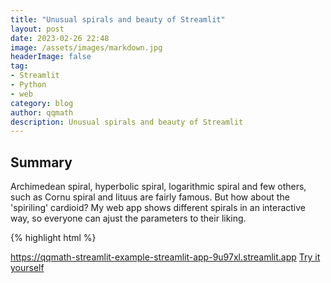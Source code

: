 ```yaml
---
title: "Unusual spirals and beauty of Streamlit"
layout: post
date: 2023-02-26 22:48
image: /assets/images/markdown.jpg
headerImage: false
tag:
- Streamlit
- Python
- web
category: blog
author: qqmath
description: Unusual spirals and beauty of Streamlit
---
```


## Summary
Archimedean spiral, hyperbolic spiral, logarithmic spiral and few others, such as Cornu spiral and lituus are fairly famous. But how about the  'spiriling' cardioid? My web app shows different spirals in an interactive way, so everyone can ajust the parameters to their liking.

{% highlight html %}

https://qqmath-streamlit-example-streamlit-app-9u97xl.streamlit.app
<a href= "https://qqmath-streamlit-example-streamlit-app-9u97xl.streamlit.app/" target="_blank">Try it yourself</a>
